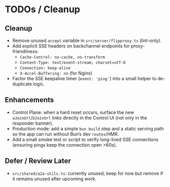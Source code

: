 # TODOs / Cleanup

## Cleanup
- Remove unused `accept` variable in `src/server/flipproxy.ts` (lint-only).
- Add explicit SSE headers on backchannel endpoints for proxy-friendliness:
  - `Cache-Control: no-cache, no-transform`
  - `Content-Type: text/event-stream; charset=utf-8`
  - `Connection: keep-alive`
  - `X-Accel-Buffering: no` (for Nginx)
- Factor the SSE keepalive timer (`event: 'ping'`) into a small helper to de-duplicate logic.

## Enhancements
- Control Plane: when a hard reset occurs, surface the new `aJoinUrl`/`bJoinUrl` links directly in the Control UI (not only in the responder banner).
- Production mode: add a simple `bun build` step and a static serving path so the app can run without Bun’s dev `routes`/HMR.
- Add a small smoke test or script to verify long-lived SSE connections (ensuring pings keep the connection open >60s).

## Defer / Review Later
- `src/shared/a2a-utils.ts`: currently unused; keep for now but remove if it remains unused after upcoming work.

